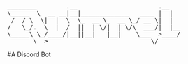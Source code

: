 <pre>
________        .__                      .__   
\_____  \  __ __|__|_____________   ____ |  |  
 /  / \  \|  |  \  \_  __ \_  __ \_/ __ \|  |  
/   \_/.  \  |  /  ||  | \/|  | \/\  ___/|  |__
\_____\ \_/____/|__||__|   |__|    \___  >____/
       \__>                            \/      
</pre>
#A Discord Bot
